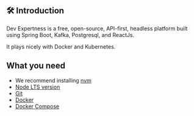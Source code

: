 ## 🛠️ Introduction

Dev Expertness is a free, open-source, API-first, headless platform built using Spring Boot, Kafka, Postgresql, and ReactJs.

It plays nicely with Docker and Kubernetes.

## What you need
- We recommend installing [nvm](https://github.com/nvm-sh/nvm)
- [Node LTS version](https://nodejs.org/en/blog/release/v22.15.0/)
- [Git](https://git-scm.com/)
- [Docker](https://www.docker.com/get-started/)
- [Docker Compose](https://docs.docker.com/compose/)
